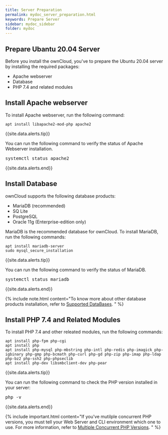 ```yaml
---
title: Server Preparation
permalink: mydoc_server_preparation.html
keywords: Prepare Server
sidebar: mydoc_sidebar
folder: mydoc
---
```




## Prepare Ubantu 20.04 Server

Before you install the ownCloud, you've to prepare the Ubuntu 20.04 server by installing the required packages:
* Apache webserver
* Database
* PHP 7.4 and related modules



## Install Apache webserver
To install Apache webserver, run the following command:
```
apt install libapache2-mod-php apache2
```

{{site.data.alerts.tip}}
<p>You can run the following command to verify the status of Apache Webserver installation.</p>
<pre>
systemctl status apache2
</pre>
{{site.data.alerts.end}}


## Install Database
ownCloud supports the following database products:
* MariaDB (recommended)
* SQ Lite
* PostgreSQL
* Oracle 11g (Enterprise-edition only)

MariaDB is the recommended database for ownCloud. To install MariaDB, run the following commands:
```
apt install mariadb-server
sudo mysql_secure_installation
```

{{site.data.alerts.tip}}
<p>You can run the following command to verify the status of MariaDB.</p>
<pre>
systemctl status mariadb
</pre>
{{site.data.alerts.end}}



{% include note.html content="To know more about other database products installation, refer to [Supported DataBases](https://doc.owncloud.com/server/10.7/admin_manual/installation/manual_installation/manual_installation_db.html#possible-databases). " %}


## Install PHP 7.4 and Related Modules
To install PHP 7.4 and other releated modules, run the following commands:
```
apt install php-fpm php-cgi
apt install php
apt install php-mysql php-mbstring php-intl php-redis php-imagick php-igbinary php-gmp php-bcmath php-curl php-gd php-zip php-imap php-ldap php-bz2 php-ssh2 php-phpseclib
apt install php-dev libsmbclient-dev php-pear
```

{{site.data.alerts.tip}}
<p>You can run the following command to check the PHP version installed in your server:</p>
<pre>
php -v
</pre>
{{site.data.alerts.end}}


{% include important.html content="If you've mutilple concurrent PHP versions, you must tell your Web Server and CLI environment which one to use. For more information, refer to [Multiple Concurrent PHP Versions](https://doc.owncloud.com/server/10.7/admin_manual/installation/manual_installation/server_prep_ubuntu_20.04.html#multiple-concurrent-php-versions). " %}
